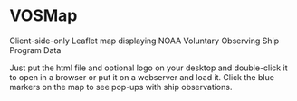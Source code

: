 # VOSMap
Client-side-only Leaflet map displaying NOAA Voluntary Observing Ship Program Data

Just put the html file and optional logo on your desktop and double-click it to open in a browser or put it on a webserver and load it. Click the blue markers on the map to see pop-ups with ship observations.
